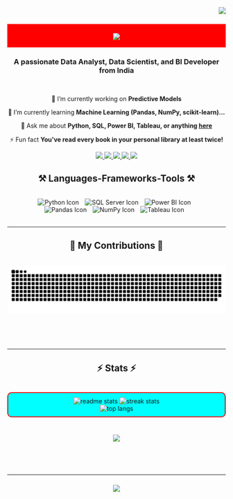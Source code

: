 <img align="right" src="https://visitor-badge.laobi.icu/badge?page_id=ViShNu-hub-bot.ViShNu-hub-bot" />

<h1 align="center" style="color: cyan; background-color: red; padding: 10px;">
    <img src="https://readme-typing-svg.herokuapp.com/?font=Righteous&size=35&center=true&vCenter=true&width=500&height=70&duration=4000&lines=Hi+There!+👋;+I'm+Vishnukanth+K!;">
</h1>

<h3 align="center">A passionate Data Analyst, Data Scientist, and BI Developer from India </h3>

<br/>

<div align="center">
 
 🔭 I’m currently working on **Predictive Models**
 
 🌱 I’m currently learning **Machine Learning (Pandas, NumPy, scikit-learn)...**

💬 Ask me about **Python, SQL, Power BI, Tableau, or anything [here](https://github.com/ViShNu-hub-bot)**

⚡ Fun fact **You've read every book in your personal library at least twice!**

</div>
 
<div align="center"> 
  <a href="mailto:vishnukanthvis@gmail.com">
    <img src="https://img.shields.io/badge/Gmail-333333?style=for-the-badge&logo=gmail&logoColor=red" />
  </a>
  <a href="https://www.linkedin.com/in/vishnukanth-k-a5552327b/" target="_blank">
    <img src="https://img.shields.io/badge/LinkedIn-0077B5?style=for-the-badge&logo=linkedin&logoColor=white" target="_blank" />
  </a>
  <a href="https://medium.com/@vishnukanthvis" target="_blank">
     <img src="https://img.shields.io/badge/Medium-000000?style=for-the-badge&logo=medium&logoColor=white" target="_blank" />
  </a>
  <a href="https://www.novypro.com/profile_projects/vishnukanthk" target="_blank">
     <img src="https://img.shields.io/badge/NovyPro-7B68EE?style=for-the-badge&logo=checkmarx&logoColor=white" target="_blank" />
  </a>
  <a href="https://vishnukanth.vercel.app" target="_blank">
     <img src="https://img.shields.io/badge/Portfolio-lightcoral?style=for-the-badge&logo=V&logoColor=white" />
</a>

</div>

 
<h2 align="center">⚒️ Languages-Frameworks-Tools ⚒️</h2>
<br/>
<div align="center">
    <img src="https://img.icons8.com/color/48/000000/python.png" width="48" alt="Python Icon" style="margin-right: 10px; pointer-events: none;"/>
    <img src="https://cdn-icons-png.flaticon.com/128/4492/4492311.png" width="48" alt="SQL Server Icon" style="margin-right: 10px; pointer-events: none;"/>
    <img src="https://img.icons8.com/color/48/000000/power-bi.png" width="48" alt="Power BI Icon" style="margin-right: 10px; pointer-events: none;"/><br>
    <img src="https://img.icons8.com/color/48/000000/pandas.png" width="48" alt="Pandas Icon" style="margin-right: 10px; pointer-events: none;"/>
    <img src="https://img.icons8.com/color/48/000000/numpy.png" width="48" alt="NumPy Icon" style="margin-right: 10px; pointer-events: none;"/>
    <img src="https://cdn.iconscout.com/icon/free/png-512/free-tableau-5376637-4489897.png" width="48" alt="Tableau Icon" style="margin-right: 10px; pointer-events: none;"/>
</div>

<br/>
<hr/>

<div align="center">
  <h2>🐍 My Contributions 🐍</h2>
  <br>
  <img alt="snake eating my contributions" src="https://raw.githubusercontent.com/salesp07/salesp07/output/github-contribution-grid-snake.svg" style="pointer-events: none;" />
  
  <br/><br/><br/>
</div>

<hr/>

<h2 align="center">⚡ Stats ⚡</h2>
<br>
<div align="center" style="background-color: cyan; padding: 10px; border-radius: 10px; border: 2px solid red;">
  <img width="390" src="https://github-readme-stats.vercel.app/api?username=ViShNu-hub-bot&count_private=true&theme=react&border_radius=10" alt="readme stats" style="pointer-events: none;"></img>
  <img width="390" src="https://github-readme-streak-stats.herokuapp.com/?user=ViShNu-hub-bot&count_private=true&theme=react&border_radius=10" alt="streak stats" style="pointer-events: none;"></img>
  <br>
  <img width="325" src="https://github-readme-stats.vercel.app/api/top-langs/?username=ViShNu-hub-bot&langs_count=2&layout=compact&theme=react&border_radius=10&hide=html&exclude_repo=github-readme-stats&hide_border=true&title_color=4CAF50&bg_color=FFFFFF00&text_color=000" alt="top langs" style="pointer-events: none;"></img>
</div>

</div>

  <br/>
  
</div>
<h3 align="center">
<a href="https://git.io/typing-svg">
<img src="https://readme-typing-svg.herokuapp.com/?
font-Righteous&size=25&center=true&vCenter=true&width=500&height=70&duration=4000&lines-Thanks+for+visiting!+;+Shoot+me+a+message+on+Linkedin!; I'm+always+down+to+collab+:)">
</a>



<br/><br/>

<hr/>
<h3 align="center">
<a href="https://git.io/typing-svg">
<img src="https://readme-typing-svg.herokuapp.com/?
font-Righteous&size=25&center=true&vCenter=true&width=500&height=70&duration=4000&lines-Thanks+for+visiting!+;+Shoot+me+a+message+on+Linkedin!; I'm+always+down+to+collab+:)">
</a>

<br/>





<br/>
